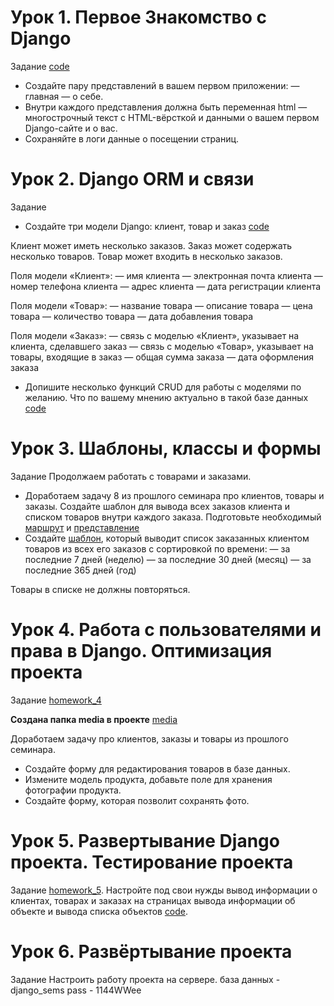 # Урок 1. Первое Знакомство с Django

Задание [code](./homework_1/views.py)
* Создайте пару представлений в вашем первом приложении: — главная — о себе.
* Внутри каждого представления должна быть переменная html — многострочный текст 
с HTML-вёрсткой и данными о вашем первом Django-сайте и о вас.
* Сохраняйте в логи данные о посещении страниц. 


# Урок 2. Django ORM и связи
Задание
* Создайте три модели Django: клиент, товар и заказ [code](./homework_2/models.py)

Клиент может иметь несколько заказов. Заказ может содержать несколько товаров. Товар может входить в несколько заказов.

Поля модели «Клиент»:
— имя клиента
— электронная почта клиента
— номер телефона клиента
— адрес клиента
— дата регистрации клиента

Поля модели «Товар»:
— название товара
— описание товара
— цена товара
— количество товара
— дата добавления товара

Поля модели «Заказ»:
— связь с моделью «Клиент», указывает на клиента, сделавшего заказ
— связь с моделью «Товар», указывает на товары, входящие в заказ
— общая сумма заказа
— дата оформления заказа

* Допишите несколько функций CRUD для работы с
моделями по желанию. Что по вашему мнению актуально в
такой базе данных [code](./homework_2/management/commands)



# Урок 3. Шаблоны, классы и формы
Задание
Продолжаем работать с товарами и заказами.
* Доработаем задачу 8 из прошлого семинара про клиентов, товары и заказы.
Создайте шаблон для вывода всех заказов клиента и списком товаров внутри
каждого заказа. Подготовьте необходимый [маршрут](./homework_3/urls.py) и [представление](./homework_3/models.py)
* Создайте [шаблон](./homework_3/templates/homework_3/user_all_product.html), который выводит список заказанных клиентом товаров из всех его заказов с сортировкой по времени:
— за последние 7 дней (неделю)
— за последние 30 дней (месяц)
— за последние 365 дней (год)

Товары в списке не должны повторяться.


# Урок 4. Работа с пользователями и права в Django. Оптимизация проекта
Задание [homework_4](./homework_4/)  

**Создана папка media в проекте** [media](./media/)

Доработаем задачу про клиентов, заказы и товары из прошлого семинара.
* Создайте форму для редактирования товаров в базе данных.
* Измените модель продукта, добавьте поле для хранения фотографии продукта. 
* Создайте форму, которая позволит сохранять фото.
  


# Урок 5. Развертывание Django проекта. Тестирование проекта
Задание [homework_5](./homework_5/). 
Настройте под свои нужды вывод информации о клиентах, товарах и заказах на страницах вывода
информации об объекте и вывода списка объектов [code](./homework_5/admin.py).



# Урок 6. Развёртывание проекта
Задание
Настроить работу проекта на сервере.
база данных - django_sems
pass - 1144WWee